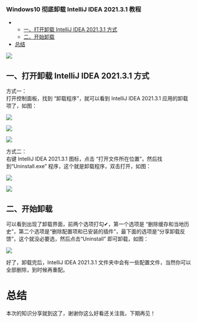 ### Windows10 彻底卸载 IntelliJ IDEA 2021.3.1 教程

*   *   [一、打开卸载 IntelliJ IDEA 2021.3.1 方式](#IntelliJ_IDEA_202131_10)
    *   [二、开始卸载](#_21)
*   [总结](#_27)

![](<images/1684670498468.png>)

## 一、打开卸载 IntelliJ IDEA 2021.3.1 方式

方式一：  
打开控制面板，找到 “卸载程序”，就可以看到 IntelliJ IDEA 2021.3.1 应用的卸载项了，如图：  

![](<images/1684670498577.png>)

  

![](<images/1684670498611.png>)

  

![](<images/1684670498841.png>)

  
方式二：  
右键 IntelliJ IDEA 2021.3.1 图标，点击 “打开文件所在位置”，然后找到“Uninstall.exe” 程序，这个就是卸载程序，双击打开，如图：  

![](<images/1684670498876.png>)

  

![](<images/1684670498903.png>)

## 二、开始卸载

可以看到出现了卸载界面，前两个选项打勾✔，第一个选项是 “删除缓存和当地历史”，第二个选项是“删除配置项和已安装的插件”，最下面的选项是“分享卸载反馈”，这个就没必要选，然后点击“Uninstall” 即可卸载，如图：  

![](<images/1684670498941.png>)

  
好了，卸载完后，IntelliJ IDEA 2021.3.1 文件夹中会有一些配置文件，当然你可以全部删除，到时候再重配。

# 总结

本次的知识分享就到这了，谢谢你这么好看还关注我，下期再见！